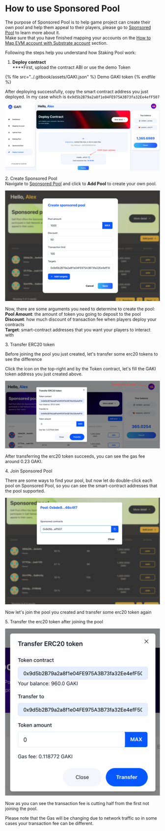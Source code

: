 # How to use Sponsored Pool

The purpose of Sponsored Pool is to help game project can create their own pool and help them appeal to their players, please go to [Sponsored Pool](https://wiki.gafi.network/learn/sponsored-pool) to learn more about it.\
Make sure that you have finished mapping your accounts on the [How to Map EVM account with Substrate account](https://wiki.gafi.network/how-to-guides/how-to-map-evm-account-with-substrate-account) section.&#x20;

Following the steps help you understand how Staking Pool work:

1. **Deploy contract**\
   ****First, upload the contract ABI or use the demo Token

{% file src="../.gitbook/assets/GAKI.json" %}
Demo GAKI token
{% endfile %}

After deploying successfully, copy the smart contract address you just deployed. In my case which is `0x9d5b2B79a2a8f1e04FE975A3B73fa32Ee4efF507`

![Get Gaki token address](../.gitbook/assets/get-token-address.png)

2\. Create Sponsored Pool\
Navigate to [Sponsored Pool](https://apps.gafi.network/admin/sponsored-pool) and click to **Add Pool** to create your own pool.

![Create your own pool](../.gitbook/assets/create-sponsored-pool.png)

Now, there are some arguments you need to determine to create the pool:\
**Pool Amount**: the amount of token you going to deposit to the pool\
**Discount**: how much discount of transaction fee when players deploy your contracts\
**Target**: smart-contract addresses that you want your players to interact with

3\. Transfer ERC20 token

Before joining the pool you just created, let's transfer some erc20 tokens to see the difference

Click the icon on the top-right and by the Token contract, let's fill the GAKI token address you just created above.

![Transfer GAKI token](../.gitbook/assets/transfer-erc20.png)

After transferring the erc20 token succeeds, you can see the gas fee around 0.23 GAKI.

4\. Join Sponsored Pool

There are some ways to find your pool, but now let do double-click each pool on Sponsored Pool, so you can see the smart-contract addresses that the pool supported.

![Find your pool by double-click](../.gitbook/assets/contract-supported.png)

Now let's join the pool you created and transfer some erc20 token again

5\. Transfer the erc20 token after joining the pool

![Transfer token after joining the pool](../.gitbook/assets/transfer-erc20-joined.png)

Now as you can see the transaction fee is cutting half from the first not joining the pool.

Please note that the Gas will be changing due to network traffic so in some cases your transaction fee can be different.
